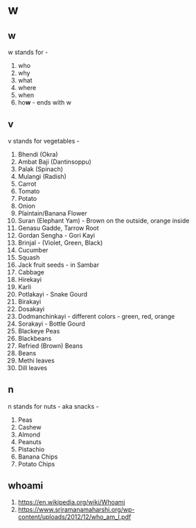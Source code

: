 # w

## w
w stands for -
  1. who
  2. why
  3. what
  4. where
  5. when
  6. ho**w** - ends with w
  
## v
v stands for vegetables -
  1. Bhendi (Okra)
  2. Ambat Baji (Dantinsoppu)
  3. Palak (Spinach)
  4. Mulangi (Radish)
  5. Carrot
  6. Tomato
  7. Potato
  8. Onion
  9. Plaintain/Banana Flower
  10. Suran (Elephant Yam) - Brown on the outside, orange inside
  11. Genasu Gadde, Tarrow Root
  13. Gordan Sengha - Gori Kayi
  14. Brinjal - (Violet, Green, Black)
  15. Cucumber
  16. Squash
  17. Jack fruit seeds - in Sambar
  18. Cabbage
  19. Hirekayi
  20. Karli
  21. Potlakayi - Snake Gourd
  22. Birakayi
  23. Dosakayi
  24. Dodmanchinkayi - different colors - green, red, orange
  25. Sorakayi - Bottle Gourd
  26. Blackeye Peas
  27. Blackbeans
  28. Refried (Brown) Beans
  29. Beans
  30. Methi leaves
  31. Dill leaves

## n
n stands for nuts - aka snacks -
  1. Peas
  2. Cashew
  3. Almond
  4. Peanuts
  5. Pistachio
  6. Banana Chips
  7. Potato Chips
  
## whoami
  1. https://en.wikipedia.org/wiki/Whoami
  2. https://www.sriramanamaharshi.org/wp-content/uploads/2012/12/who_am_I.pdf
